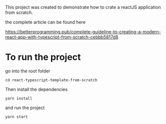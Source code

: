 This project was created to demonstrate how to crate a reactJS application from scratch.

the complete article can be found here

https://betterprogramming.pub/complete-guideline-to-creating-a-modern-react-app-with-typescript-from-scratch-cebbb5817d8

# To run the project

go into the root folder

```
cd react-typescript-template-from-scratch
```

Then install the dependencies

```
yarn install
```

and run the project

```
yarn start
```
